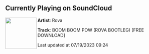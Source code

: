 ## Currently Playing on SoundCloud

[<img align="left" width="100" src="https://i1.sndcdn.com/artworks-BLyJi0bvEcEMwFkR-yLzyuA-t500x500.jpg">](https://soundcloud.com/rovadnb/boom-boom-pow-rova-bootleg-free-download)

**Artist**: Rova 

**Track**: BOOM BOOM POW (ROVA BOOTLEG) [FREE DOWNLOAD]

Last updated at 07/19/2023 09:24
